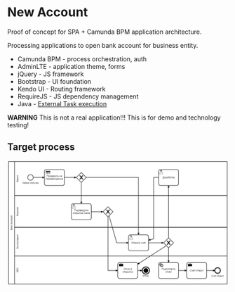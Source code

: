 # New Account

Proof of concept for SPA + Camunda BPM application architecture.

Processing applications to open bank account for business entity.

  * Camunda BPM - process orchestration, auth
  * AdminLTE - application theme, forms
  * jQuery - JS framework
  * Bootstrap - UI foundation
  * Kendo UI - Routing framework
  * RequireJS - JS dependency management
  * Java - [External Task execution](https://docs.camunda.org/manual/7.4/user-guide/process-engine/external-tasks/)
  
**WARNING** This is not a real application!!! This is for demo and technology testing!

## Target process

![Image of process](process/newaccount.png)
